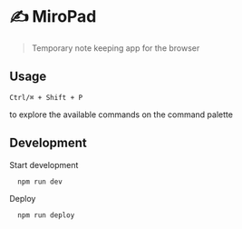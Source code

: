 # ✍️ MiroPad

> Temporary note keeping app for the browser

## Usage

```commands
Ctrl/⌘ + Shift + P
```

to explore the available commands on the command palette

## Development

Start development

```bash
  npm run dev
```

Deploy

```bash
  npm run deploy
```
